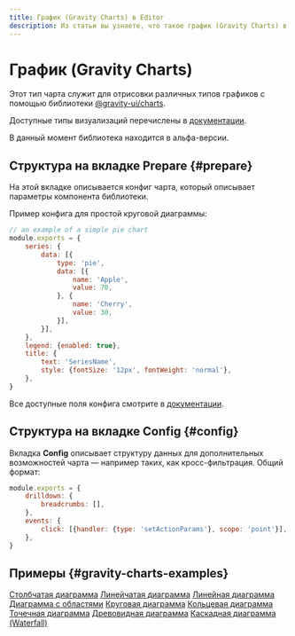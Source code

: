 ```yaml
---
title: График (Gravity Charts) в Editor
description: Из статьи вы узнаете, что такое график (Gravity Charts) в Editor.
---
```


# График (Gravity Charts)

Этот тип чарта служит для отрисовки различных типов графиков с помощью библиотеки [@gravity-ui/charts](https://github.com/gravity-ui/charts).

Доступные типы визуализаций перечислены в [документации](https://gravity-ui.github.io/charts/pages/overview.html).

В данный момент библиотека находится в альфа-версии.


## Структура на вкладке Prepare {#prepare}

На этой вкладке описывается конфиг чарта, который описывает параметры компонента библиотеки.

Пример конфига для простой круговой диаграммы:

```js
// an example of a simple pie chart
module.exports = {
    series: {
        data: [{
		    type: 'pie', 
            data: [{
        	    name: 'Apple',
        	    value: 70,
    		}, {
        	    name: 'Cherry',
        	    value: 30,
    	    }],
        }],
    },
    legend: {enabled: true},
    title: {
        text: 'SeriesName',
        style: {fontSize: '12px', fontWeight: 'normal'},
    },
}
```

Все доступные поля конфига смотрите в [документации](https://gravity-ui.github.io/charts/pages/api/Configuration/interfaces/ChartData.html).

## Структура на вкладке Config {#config}

Вкладка **Config** описывает структуру данных для дополнительных возможностей чарта — например таких, как кросс-фильтрация. Общий формат:

```js
module.exports = {
    drilldown: {
        breadcrumbs: [],
    },
    events: {
        click: [{handler: {type: 'setActionParams'}, scope: 'point'}],
    },
}
```

## Примеры {#gravity-charts-examples}

[Столбчатая диаграмма](https://datalens.yandex/uw4m2h7evlwog?tab=Gy9#Столбчатая%20диаграмма)
[Линейчатая диаграмма](https://datalens.yandex/uw4m2h7evlwog?tab=Gy9#Линейчатая%20диаграмма)
[Линейная диаграмма](https://datalens.yandex/uw4m2h7evlwog?tab=Gy9#Линейная%20диаграмма)
[Диаграмма с областями](https://datalens.yandex/uw4m2h7evlwog?tab=Gy9#Диаграмма%20с%20областями)
[Круговая диаграмма](https://datalens.yandex/uw4m2h7evlwog?tab=Gy9#Круговая%20диаграмма)
[Кольцевая диаграмма](https://datalens.yandex/uw4m2h7evlwog?tab=Gy9#Кольцевая%20диаграмма)
[Точечная диаграмма](https://datalens.yandex/uw4m2h7evlwog?tab=Gy9#Точечная%20диаграмма)
[Древовидная диаграмма](https://datalens.yandex/uw4m2h7evlwog?tab=Gy9#Древовидная%20диаграмма)
[Каскадная диаграмма (Waterfall)](https://datalens.yandex/uw4m2h7evlwog?tab=Gy9#Каскадная%20диаграмма%20(Waterfall))